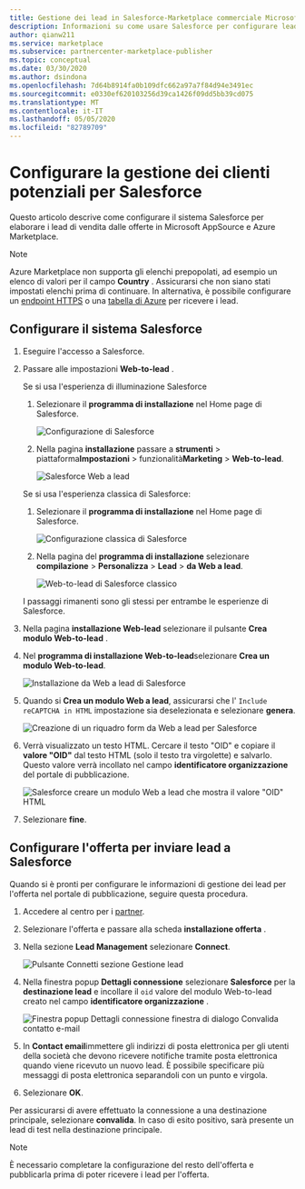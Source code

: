 ```yaml
---
title: Gestione dei lead in Salesforce-Marketplace commerciale Microsoft
description: Informazioni su come usare Salesforce per configurare lead per Microsoft AppSource e Azure Marketplace
author: qianw211
ms.service: marketplace
ms.subservice: partnercenter-marketplace-publisher
ms.topic: conceptual
ms.date: 03/30/2020
ms.author: dsindona
ms.openlocfilehash: 7d64b8914fa0b109dfc662a97a7f84d94e3491ec
ms.sourcegitcommit: e0330ef620103256d39ca1426f09dd5bb39cd075
ms.translationtype: MT
ms.contentlocale: it-IT
ms.lasthandoff: 05/05/2020
ms.locfileid: "82789709"
---
```

# <a name="configure-lead-management-for-salesforce"></a>Configurare la gestione dei clienti potenziali per Salesforce

Questo articolo descrive come configurare il sistema Salesforce per elaborare i lead di vendita dalle offerte in Microsoft AppSource e Azure Marketplace.

> [!NOTE]
> Azure Marketplace non supporta gli elenchi prepopolati, ad esempio un elenco di valori per il campo **Country** . Assicurarsi che non siano stati impostati elenchi prima di continuare. In alternativa, è possibile configurare un [endpoint HTTPS](./commercial-marketplace-lead-management-instructions-https.md) o una [tabella di Azure](./commercial-marketplace-lead-management-instructions-azure-table.md) per ricevere i lead.

## <a name="set-up-your-salesforce-system"></a>Configurare il sistema Salesforce

1. Eseguire l'accesso a Salesforce.
1. Passare alle impostazioni **Web-to-lead** . 
    
    Se si usa l'esperienza di illuminazione Salesforce
    1. Selezionare il **programma di installazione** nel Home page di Salesforce.

       ![Configurazione di Salesforce](./media/commercial-marketplace-lead-management-instructions-salesforce/salesforce-1.png)

    1. Nella pagina **installazione** passare a **strumenti** > piattaforma**Impostazioni** > funzionalità**Marketing** > **Web-to-lead**.

        ![Salesforce Web a lead](./media/commercial-marketplace-lead-management-instructions-salesforce/salesforce-2.png)

    Se si usa l'esperienza classica di Salesforce:

    1. Selezionare il **programma di installazione** nel Home page di Salesforce.

       ![Configurazione classica di Salesforce](./media/commercial-marketplace-lead-management-instructions-salesforce/salesforce-classic-setup.png)

    1. Nella pagina del **programma di installazione** selezionare **compilazione** > **Personalizza** > **Lead** > **da Web a lead**.

        ![Web-to-lead di Salesforce classico](./media/commercial-marketplace-lead-management-instructions-salesforce/salesforce-classic-web-to-lead.png)

   I passaggi rimanenti sono gli stessi per entrambe le esperienze di Salesforce.

1. Nella pagina **installazione Web-lead** selezionare il pulsante **Crea modulo Web-to-lead** .
1. Nel **programma di installazione Web-to-lead**selezionare **Crea un modulo Web-to-lead**.

    ![Installazione da Web a lead di Salesforce](./media/commercial-marketplace-lead-management-instructions-salesforce/salesforce-3.png)

1. Quando si **Crea un modulo Web a lead**, assicurarsi che l' `Include reCAPTCHA in HTML` impostazione sia deselezionata e selezionare **genera**.

    ![Creazione di un riquadro form da Web a lead per Salesforce](./media/commercial-marketplace-lead-management-instructions-salesforce/salesforce-4.png)

1. Verrà visualizzato un testo HTML. Cercare il testo "OID" e copiare il **valore "OID"** dal testo HTML (solo il testo tra virgolette) e salvarlo. Questo valore verrà incollato nel campo **identificatore organizzazione** del portale di pubblicazione.

    ![Salesforce creare un modulo Web a lead che mostra il valore "OID" HTML](./media/commercial-marketplace-lead-management-instructions-salesforce/salesforce-5.png)

1. Selezionare **fine**.

## <a name="configure-your-offer-to-send-leads-to-salesforce"></a>Configurare l'offerta per inviare lead a Salesforce

Quando si è pronti per configurare le informazioni di gestione dei lead per l'offerta nel portale di pubblicazione, seguire questa procedura.

1. Accedere al centro per i [partner](https://partner.microsoft.com/dashboard/home).

1. Selezionare l'offerta e passare alla scheda **installazione offerta** .

1. Nella sezione **Lead Management** selezionare **Connect**. 

    ![Pulsante Connetti sezione Gestione lead](./media/commercial-marketplace-lead-management-instructions-salesforce/lead-management-connect.png)

1. Nella finestra popup **Dettagli connessione** selezionare **Salesforce** per la **destinazione lead** e incollare il `oid` valore del modulo Web-to-lead creato nel campo **identificatore organizzazione** .

    ![Finestra popup Dettagli connessione finestra di dialogo Convalida contatto e-mail](./media/commercial-marketplace-lead-management-instructions-salesforce/salesforce-connection-details.png)

1. In **Contact email**immettere gli indirizzi di posta elettronica per gli utenti della società che devono ricevere notifiche tramite posta elettronica quando viene ricevuto un nuovo lead. È possibile specificare più messaggi di posta elettronica separandoli con un punto e virgola.

1. Selezionare **OK**.

Per assicurarsi di avere effettuato la connessione a una destinazione principale, selezionare **convalida**. In caso di esito positivo, sarà presente un lead di test nella destinazione principale.

>[!NOTE]
>È necessario completare la configurazione del resto dell'offerta e pubblicarla prima di poter ricevere i lead per l'offerta.
